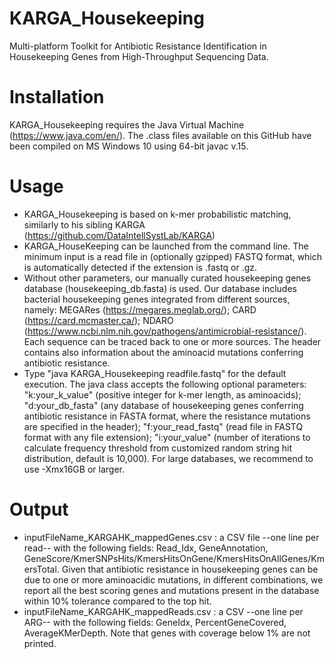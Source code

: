 # KARGA_Housekeeping
Multi-platform Toolkit for Antibiotic Resistance Identification in Housekeeping Genes from High-Throughput Sequencing Data.


# Installation
KARGA_Housekeeping requires the Java Virtual Machine (https://www.java.com/en/). The .class files available on this GitHub have been compiled on MS Windows 10 using 64-bit javac v.15.

# Usage
- KARGA_Housekeeping is based on k-mer probabilistic matching, similarly to his sibling KARGA (https://github.com/DataIntellSystLab/KARGA)
- KARGA_HouseKeeping can be launched from the command line. The minimum input is a read file in (optionally gzipped) FASTQ format, which is automatically detected if the extension is .fastq or .gz. 
- Without other parameters, our manually curated housekeeping genes database (housekeeping_db.fasta) is used. Our database includes bacterial housekeeping genes integrated from different sources, namely: MEGARes (https://megares.meglab.org/); CARD (https://card.mcmaster.ca/); NDARO (https://www.ncbi.nlm.nih.gov/pathogens/antimicrobial-resistance/). Each sequence can be traced back to one or more sources. The header contains also information about the aminoacid mutations conferring antibiotic resistance.
- Type "java KARGA_Housekeeping readfile.fastq" for the default execution.
The java class accepts the following optional parameters: "k:your_k_value" (positive integer for k-mer length, as aminoacids); "d:your_db_fasta" (any database of housekeeping genes conferring antibiotic resistance in FASTA format, where the resistance mutations are specified in the header); "f:your_read_fastq" (read file in FASTQ format with any file extension); "i:your_value" (number of iterations to calculate frequency threshold from customized random string hit distribution, default is 10,000). For large databases, we recommend to use -Xmx16GB or larger.

# Output
- inputFileName_KARGAHK_mappedGenes.csv : a CSV file --one line per read-- with the following fields: Read_Idx, GeneAnnotation, GeneScore/KmerSNPsHits/KmersHitsOnGene/KmersHitsOnAllGenes/KmersTotal. Given that antibiotic resistance in housekeeping genes can be due to one or more aminoacidic mutations, in different combinations, we report all the best scoring genes and mutations present in the database within 10% tolerance compared to the top hit.
- inputFileName_KARGAHK_mappedReads.csv : a CSV --one line per ARG-- with the following fields: GeneIdx, PercentGeneCovered, AverageKMerDepth. Note that genes with coverage below 1% are not printed.

